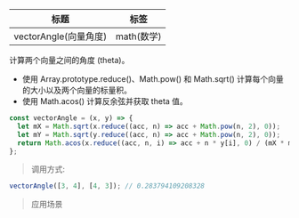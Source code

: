 | 标题                  | 标签       |
| --------------------- | ---------- |
| vectorAngle(向量角度) | math(数学) |

计算两个向量之间的角度 (theta)。

- 使用 Array.prototype.reduce()、Math.pow() 和 Math.sqrt() 计算每个向量的大小以及两个向量的标量积。
- 使用 Math.acos() 计算反余弦并获取 theta 值。

```js
const vectorAngle = (x, y) => {
  let mX = Math.sqrt(x.reduce((acc, n) => acc + Math.pow(n, 2), 0));
  let mY = Math.sqrt(y.reduce((acc, n) => acc + Math.pow(n, 2), 0));
  return Math.acos(x.reduce((acc, n, i) => acc + n * y[i], 0) / (mX * mY));
};
```

> 调用方式:

```js
vectorAngle([3, 4], [4, 3]); // 0.283794109208328
```

> 应用场景
